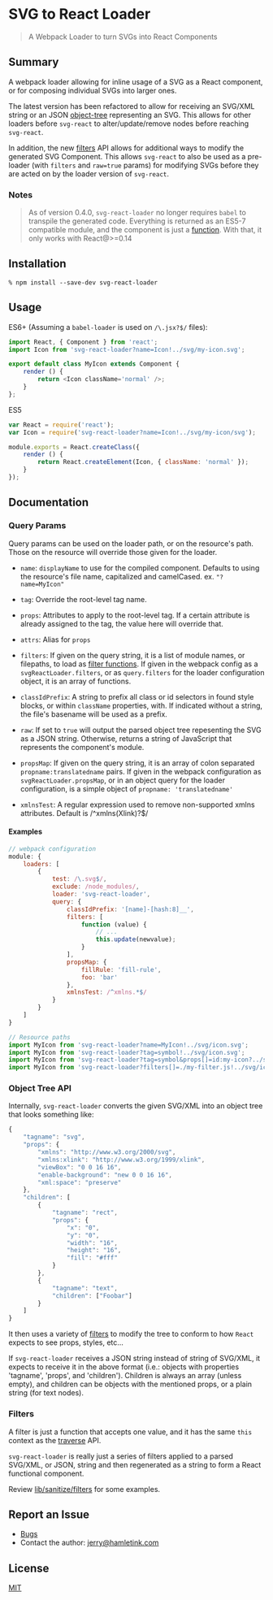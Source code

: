 SVG to React Loader
===================

> A Webpack Loader to turn SVGs into React Components

Summary
-------

A webpack loader allowing for inline usage of a SVG as a React component, or for
composing individual SVGs into larger ones.

The latest version has been refactored to allow for receiving an SVG/XML string
or an JSON [object-tree](#object-tree-api) representing an SVG. This allows for
other loaders before `svg-react` to alter/update/remove nodes before reaching
`svg-react`.

In addition, the new [filters](#filters) API allows for additional ways to
modify the generated SVG Component. This allows `svg-react` to also be used as a
pre-loader (with `filters` and `raw=true` params) for modifying SVGs before they
are acted on by the loader version of `svg-react`.

### Notes

> As of version 0.4.0, `svg-react-loader` no longer requires `babel` to
> transpile the generated code. Everything is returned as an ES5-7 compatible
> module, and the component is just a
> [function](https://facebook.github.io/react/docs/reusable-components.html#stateless-functions).
> With that, it only works with React@>=0.14


Installation
------------

~~~
% npm install --save-dev svg-react-loader
~~~


Usage
-----

ES6+ (Assuming a `babel-loader` is used on `/\.jsx?$/` files):

~~~js
import React, { Component } from 'react';
import Icon from 'svg-react-loader?name=Icon!../svg/my-icon.svg';

export default class MyIcon extends Component {
    render () {
        return <Icon className='normal' />;
    }
};
~~~

ES5

~~~js
var React = require('react');
var Icon = require('svg-react-loader?name=Icon!../svg/my-icon/svg');

module.exports = React.createClass({
    render () {
        return React.createElement(Icon, { className: 'normal' });
    }
});
~~~


Documentation
-------------

### Query Params

Query params can be used on the loader path, or on the resource's path. Those on
the resource will override those given for the loader.

* `name`: `displayName` to use for the compiled component. Defaults to using the
  resource's file name, capitalized and camelCased. ex. `"?name=MyIcon"`

* `tag`: Override the root-level tag name.

* `props`: Attributes to apply to the root-level tag. If a certain attribute is
  already assigned to the tag, the value here will override that.

* `attrs`: Alias for `props`

* `filters`: If given on the query string, it is a list of module names, or
  filepaths, to load as [filter functions](#filters). If given in the webpack
  config as a `svgReactLoader.filters`, or as `query.filters` for the loader
  configuration object, it is an array of functions.

* `classIdPrefix`: A string to prefix all class or id selectors in found style
  blocks, or within `className` properties, with. If indicated without a string,
  the file's basename will be used as a prefix.

* `raw`: If set to `true` will output the parsed object tree repesenting the SVG
  as a JSON string. Otherwise, returns a string of JavaScript that represents
  the component's module.

* `propsMap`: If given on the query string, it is an array of colon separated
  `propname:translatedname` pairs. If given in the webpack configuration as
  `svgReactLoader.propsMap`, or in an object query for the loader configuration,
  is a simple object of `propname: 'translatedname'`

* `xmlnsTest`: A regular expression used to remove non-supported xmlns
  attributes. Default is /^xmlns(Xlink)?$/

#### Examples

~~~js
// webpack configuration
module: {
    loaders: [
        {
            test: /\.svg$/,
            exclude: /node_modules/,
            loader: 'svg-react-loader',
            query: {
                classIdPrefix: '[name]-[hash:8]__',
                filters: [
                    function (value) {
                        // ...
                        this.update(newvalue);
                    }
                ],
                propsMap: {
                    fillRule: 'fill-rule',
                    foo: 'bar'
                },
                xmlnsTest: /^xmlns.*$/
            }
        }
    ]
}

// Resource paths
import MyIcon from 'svg-react-loader?name=MyIcon!../svg/icon.svg';
import MyIcon from 'svg-react-loader?tag=symbol!../svg/icon.svg';
import MyIcon from 'svg-react-loader?tag=symbol&props[]=id:my-icon?../svg/icon.svg';
import MyIcon from 'svg-react-loader?filters[]=./my-filter.js!../svg/icon.svg';
~~~


### Object Tree API

Internally, `svg-react-loader` converts the given SVG/XML into an object tree
that looks something like:

~~~js
{
    "tagname": "svg",
    "props": {
        "xmlns": "http://www.w3.org/2000/svg",
        "xmlns:xlink": "http://www.w3.org/1999/xlink",
        "viewBox": "0 0 16 16",
        "enable-background": "new 0 0 16 16",
        "xml:space": "preserve"
    },
    "children": [
        {
            "tagname": "rect",
            "props": {
                "x": "0",
                "y": "0",
                "width": "16",
                "height": "16",
                "fill": "#fff"
            }
        },
        {
            "tagname": "text",
            "children": ["Foobar"]
        }
    ]
}
~~~

It then uses a variety of [filters](#filters) to modify the tree to conform to
how `React` expects to see props, styles, etc...

If `svg-react-loader` receives a JSON string instead of string of SVG/XML, it
expects to receive it in the above format (i.e.: objects with properties
'tagname', 'props', and 'children'). Children is always an array (unless empty),
and children can be objects with the mentioned props, or a plain string (for
text nodes).

### Filters

A filter is just a function that accepts one value, and it has the same `this`
context as the [traverse](https://www.npmjs.com/package/traverse) API.

`svg-react-loader` is really just a series of filters applied to a parsed
SVG/XML, or JSON, string and then regenerated as a string to form a React
functional component.

Review [lib/sanitize/filters](lib/sanitize/filters) for some examples.

Report an Issue
---------------

* [Bugs](http://github.com/jhamlet/svg-react-loader/issues)
* Contact the author: <jerry@hamletink.com>


License
-------

[MIT](./LICENSE)
